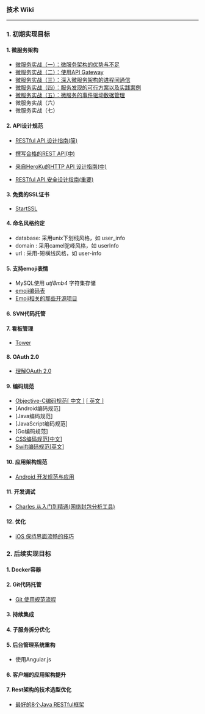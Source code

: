 
### 技术 Wiki

---

### 1. 初期实现目标

#### 1. 微服务架构

* [微服务实战（一）：微服务架构的优势与不足](http://dockone.io/article/394)
* [微服务实战（二）：使用API Gateway](http://dockone.io/article/482)
* [微服务实战（三）：深入微服务架构的进程间通信](http://dockone.io/article/549)
* [微服务实战（四）：服务发现的可行方案以及实践案例](http://dockone.io/article/771)
* [微服务实战（五）：微服务的事件驱动数据管理](http://dockone.io/article/936)
* 微服务实战（六）
* 微服务实战（七）

#### 2. API设计规范

* [RESTful API 设计指南(简)](http://www.ruanyifeng.com/blog/2014/05/restful_api.html)
* [撰写合格的REST API(中)](http://zhuanlan.zhihu.com/prattle/20034107)  
* [来自HeroKu的HTTP API 设计指南(中)](http://get.jobdeer.com/343.get)

* [RESTful API 安全设计指南(重要)](http://drops.wooyun.org/web/9737) 

#### 3. 免费的SSL证书

* [StartSSL](http://www.startssl.com/)

#### 4. 命名风格约定

* database: 采用unix下划线风格，如 user_info  
* domain  : 采用camel驼峰风格，如 userInfo  
* url     : 采用-短横线风格，如 user-info  

#### 5. 支持emoji表情

* MySQL使用 *utf8mb4* 字符集存储  
* [emoji编码表](http://punchdrunker.github.io/iOSEmoji/table_html/ios6/index.html)
* [Emoji相关的那些开源项目](http://get.jobdeer.com/181.get)

#### 6. SVN代码托管

#### 7. 看板管理

* [Tower](http://tower.im)

#### 8. OAuth 2.0

* [理解OAuth 2.0](http://www.ruanyifeng.com/blog/2014/05/oauth_2_0.html)

#### 9. 编码规范

* [Objective-C编码规范[ 中文 ]](http://www.wtoutiao.com/p/f28oAA.html)   [[ 英文 ]](https://github.com/raywenderlich/objective-c-style-guide)
* [Android编码规范]
* [Java编码规范]
* [JavaScript编码规范]
* [Go编码规范]
* [CSS编码规范[中文]](http://zoomzhao.github.io/code-guide/)
* [Swift编码规范[英文]](https://github.com/raywenderlich/swift-style-guide)

#### 10. 应用架构规范

* [Android 开发规范与应用](http://www.jianshu.com/p/4390f4fe19b3)

#### 11. 开发调试

* [Charles 从入门到精通(网络封包分析工具)](http://blog.devtang.com/blog/2015/11/14/charles-introduction/)

#### 12. 优化

* [iOS 保持界面流畅的技巧](http://blog.ibireme.com/2015/11/12/smooth_user_interfaces_for_ios/)

### 2. 后续实现目标

#### 1. Docker容器

#### 2. Git代码托管

* [Git 使用规范流程](http://www.ruanyifeng.com/blog/2015/08/git-use-process.html)

#### 3. 持续集成

#### 4. 子服务拆分优化

#### 5. 后台管理系统重构

* 使用Angular.js

#### 6. 客户端的应用架构提升

#### 7. Rest架构的技术选型优化

* [最好的8个Java RESTful框架](http://colobu.com/2015/11/15/best-available-java-restful-micro-frameworks/)















